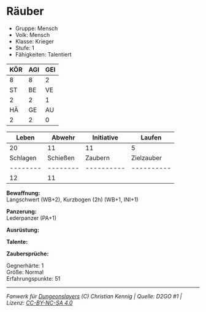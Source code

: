 # Räuber  
- Gruppe: Mensch  
- Volk: Mensch  
- Klasse: Krieger  
- Stufe: 1  
- Fähigkeiten: Talentiert  


| KÖR | AGI | GEI |  
| --- | --- | --- |  
| 8   | 8   | 2   |
| ST  | BE  | VE  |  
| 2   | 2   | 1   |
| HÄ  | GE  | AU  |  
| 2   | 2   | 0   |


| Leben    | Abwehr   | Initiative | Laufen     |
| -------- | -------- | ---------- | ---------- |
| 20       | 11       | 11         | 5          |
| Schlagen | Schießen | Zaubern    | Zielzauber |
| -------- | -------- | ---------- | ---------- |
| 12       | 11       |            |            |

**Bewaffnung:**  
Langschwert (WB+2), Kurzbogen (2h) (WB+1, INI+1)

**Panzerung:**  
Lederpanzer (PA+1)

**Ausrüstung:**  


**Talente:**  


**Zaubersprüche:**  


Gegnerhärte: 1  
Größe: Normal  
Erfahrungspunkte: 51  



___
*Fanwerk für [Dungeonslayers](https://www.dungeonslayers.net/) (C) Christian Kennig | Quelle: D2GO #1 | Lizenz: [CC-BY-NC-SA 4.0](https://creativecommons.org/licenses/by-nc-sa/4.0/deed.de)*